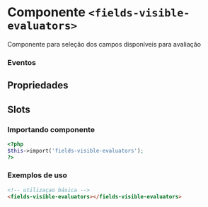 # Componente `<fields-visible-evaluators>`
Componente para seleção dos campos disponíveis para avaliação

### Eventos
  
## Propriedades

## Slots

### Importando componente
```PHP
<?php 
$this->import('fields-visible-evaluators');
?>
```

### Exemplos de uso
```HTML
<!-- utilizaçao básica -->
<fields-visible-evaluators></fields-visible-evaluators>

```